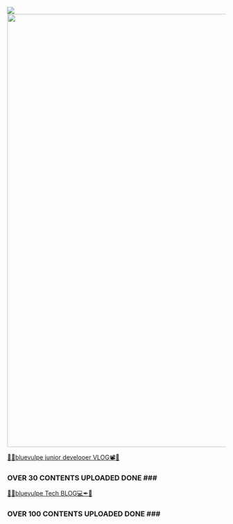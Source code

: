 ![](https://komarev.com/ghpvc/?username=korany-lee&label=views&style=plastic&color=blue)
<img src="bio2_gif.gif" width="1000">

<a target="_blank" href="https://foxvox.tistory.com/"> 💙🦊bluevulpe junior develooer VLOG📽💙</a><br>
### OVER 30 CONTENTS UPLOADED DONE ### <br>
<a target="_blank" href="https://www.youtube.com/channel/UC8tyIHA9NzE3FcttppU8Wfg"> 💙🦊bluevulpe Tech BLOG💻✒💙</a><br>
### OVER 100 CONTENTS UPLOADED DONE ### <br>

<!--
**gygy7151/gygy7151** is a ✨ _special_ ✨ repository because its `README.md` (this file) appears on your GitHub profile.

Here are some ideas to get you started:

- 🔭 I’m currently working on ...
- 🌱 I’m currently learning ...
- 👯 I’m looking to collaborate on ...
- 🤔 I’m looking for help with ...
- 💬 Ask me about ...
- 📫 How to reach me: ...
- 😄 Pronouns: ...
- ⚡ Fun fact: ...
-->
